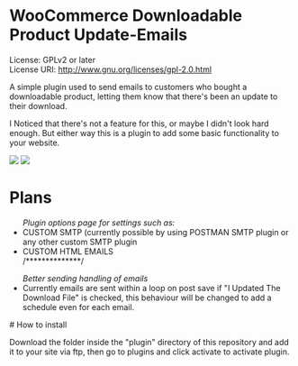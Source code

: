 # WooCommerce Downloadable Product Update-Emails

License: GPLv2 or later<br>
License URI: http://www.gnu.org/licenses/gpl-2.0.html

A simple plugin used to send emails to customers who bought a downloadable product, letting them know that there's been an update to their download.

I Noticed that there's not a feature for this, or maybe I didn't look hard enough. But either way this is a plugin to add some basic functionality to your website.

<img src="http://s15.postimg.org/fkcc10baj/clip1.png" />
<img src="http://s15.postimg.org/x942smn1n/clip2.png" />

# Plans

<ul>
<em>Plugin options page for settings such as:</em><br />

<li>CUSTOM SMTP (currently possible by using POSTMAN SMTP plugin or any other custom SMTP plugin</li>
<li>CUSTOM HTML EMAILS</li>
/**************/<br>
</ul>

<ul>
<em>Better sending handling of emails</em><br />

<li>Currently emails are sent within a loop on post save if "I Updated The Download File" is checked, this behaviour will be changed to add a schedule even for each email.</li>
</ul>
# How to install

Download the folder inside the "plugin" directory of this repository and add it to your site via ftp, then go to plugins and click activate to activate plugin.

